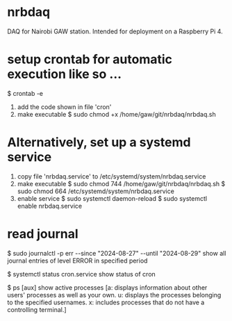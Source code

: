 # nrbdaq
DAQ for Nairobi GAW station. Intended for deployment on a Raspberry Pi 4.

# setup crontab for automatic execution like so ...
$ crontab -e

1. add the code shown in file 'cron'
2. make executable
$ sudo chmod +x /home/gaw/git/nrbdaq/nrbdaq.sh

# Alternatively, set up a systemd service
1. copy file 'nrbdaq.service' to /etc/systemd/system/nrbdaq.service
2. make executable
$ sudo chmod 744 /home/gaw/git/nrbdaq/nrbdaq.sh
$ sudo chmod 664 /etc/systemd/system/nrbdaq.service
3. enable service
$ sudo systemctl daemon-reload
$ sudo systemctl enable nrbdaq.service

# read journal
$ sudo journalctl -p err --since "2024-08-27" --until "2024-08-29"
    show all journal entries of level ERROR in specified period

$ systemctl status cron.service	
    show status of cron

$ ps [aux]
    show active processes 
    [a: displays information about other users' processes as well as your own.
     u: displays the processes belonging to the specified usernames.
     x: includes processes that do not have a controlling terminal.]
